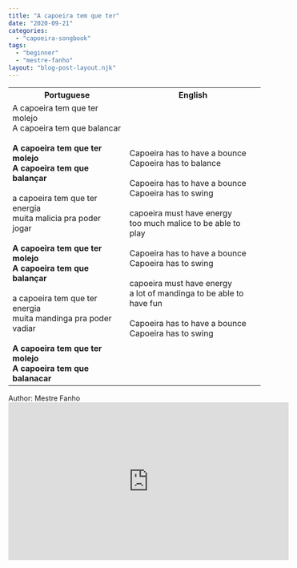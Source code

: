 ```yaml
---
title: "A capoeira tem que ter"
date: "2020-09-21"
categories: 
  - "capoeira-songbook"
tags: 
  - "beginner"
  - "mestre-fanho"
layout: "blog-post-layout.njk"
---
```


<table class="capoeira-table">
    <tr class="header-row">
        <th>Portuguese</th>
        <th>English</th>
    </tr>
    <tr>
        <td>A capoeira tem que ter molejo<br>A capoeira tem que balancar<br><br><strong>A capoeira tem que ter molejo<br>A capoeira tem que balançar</strong><br><br>a capoeira tem que ter energia<br>muita malicia pra poder jogar<br><br><strong>A capoeira tem que ter molejo<br>A capoeira tem que balançar</strong><br><br>a capoeira tem que ter energia<br>muita mandinga pra poder vadiar<br><br><strong>A capoeira tem que ter molejo<br>A capoeira tem que balanacar</strong></td>
        <td>Capoeira has to have a bounce<br>Capoeira has to balance<br><br>Capoeira has to have a bounce<br>Capoeira has to swing<br><br>capoeira must have energy<br>too much malice to be able to play<br><br>Capoeira has to have a bounce<br>Capoeira has to swing<br><br>capoeira must have energy<br>a lot of mandinga to be able to have fun<br><br>Capoeira has to have a bounce<br>Capoeira has to swing</td>
    </tr>
</table>

<figcaption>
Author: Mestre Fanho
</figcaption>

<iframe width="560" height="315" src="https://www.youtube.com/embed/RkPdDZvuvgw" title="YouTube video player" frameborder="0" allow="accelerometer; autoplay; clipboard-write; encrypted-media; gyroscope; picture-in-picture" allowfullscreen></iframe>